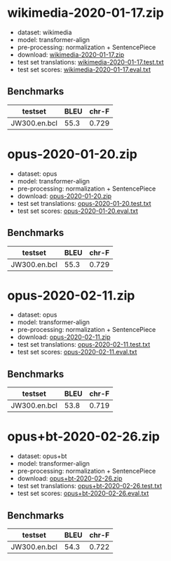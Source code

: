 # wikimedia-2020-01-17.zip

* dataset: wikimedia
* model: transformer-align
* pre-processing: normalization + SentencePiece
* download: [wikimedia-2020-01-17.zip](https://object.pouta.csc.fi/OPUS-MT-models/en-bcl/wikimedia-2020-01-17.zip)
* test set translations: [wikimedia-2020-01-17.test.txt](https://object.pouta.csc.fi/OPUS-MT-models/en-bcl/wikimedia-2020-01-17.test.txt)
* test set scores: [wikimedia-2020-01-17.eval.txt](https://object.pouta.csc.fi/OPUS-MT-models/en-bcl/wikimedia-2020-01-17.eval.txt)

## Benchmarks

| testset               | BLEU  | chr-F |
|-----------------------|-------|-------|
| JW300.en.bcl 	| 55.3 	| 0.729 |

# opus-2020-01-20.zip

* dataset: opus
* model: transformer-align
* pre-processing: normalization + SentencePiece
* download: [opus-2020-01-20.zip](https://object.pouta.csc.fi/OPUS-MT-models/en-bcl/opus-2020-01-20.zip)
* test set translations: [opus-2020-01-20.test.txt](https://object.pouta.csc.fi/OPUS-MT-models/en-bcl/opus-2020-01-20.test.txt)
* test set scores: [opus-2020-01-20.eval.txt](https://object.pouta.csc.fi/OPUS-MT-models/en-bcl/opus-2020-01-20.eval.txt)

## Benchmarks

| testset               | BLEU  | chr-F |
|-----------------------|-------|-------|
| JW300.en.bcl 	| 55.3 	| 0.729 |

# opus-2020-02-11.zip

* dataset: opus
* model: transformer-align
* pre-processing: normalization + SentencePiece
* download: [opus-2020-02-11.zip](https://object.pouta.csc.fi/OPUS-MT-models/en-bcl/opus-2020-02-11.zip)
* test set translations: [opus-2020-02-11.test.txt](https://object.pouta.csc.fi/OPUS-MT-models/en-bcl/opus-2020-02-11.test.txt)
* test set scores: [opus-2020-02-11.eval.txt](https://object.pouta.csc.fi/OPUS-MT-models/en-bcl/opus-2020-02-11.eval.txt)

## Benchmarks

| testset               | BLEU  | chr-F |
|-----------------------|-------|-------|
| JW300.en.bcl 	| 53.8 	| 0.719 |

# opus+bt-2020-02-26.zip

* dataset: opus+bt
* model: transformer-align
* pre-processing: normalization + SentencePiece
* download: [opus+bt-2020-02-26.zip](https://object.pouta.csc.fi/OPUS-MT-models/en-bcl/opus+bt-2020-02-26.zip)
* test set translations: [opus+bt-2020-02-26.test.txt](https://object.pouta.csc.fi/OPUS-MT-models/en-bcl/opus+bt-2020-02-26.test.txt)
* test set scores: [opus+bt-2020-02-26.eval.txt](https://object.pouta.csc.fi/OPUS-MT-models/en-bcl/opus+bt-2020-02-26.eval.txt)

## Benchmarks

| testset               | BLEU  | chr-F |
|-----------------------|-------|-------|
| JW300.en.bcl 	| 54.3 	| 0.722 |


